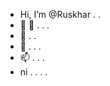 - Hi, I’m @Ruskhar . . 
- 👀 👀 . . .
- 🌱 . .
- 💞️ . . .
- 📫 . . . 
- ni . . . .

<!---
Ruskhar/Ruskhar is a ✨ special ✨ repository because its `README.md` (this file) appears on your GitHub profile.
You can click the Preview link to take a look at your changes.
--->
